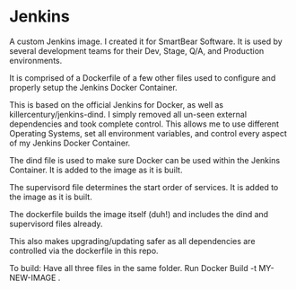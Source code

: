 # Jenkins
A custom Jenkins image. I created it for SmartBear Software. It is used by several development teams for their Dev, Stage, Q/A, and Production environments.

It is comprised of a Dockerfile of a few other files used to configure and properly setup the Jenkins Docker Container.

This is based on the official Jenkins for Docker, as well as killercentury/jenkins-dind. I simply removed all un-seen external dependencies and took complete control. This allows me to use different Operating Systems, set all environment variables, and control every aspect of my Jenkins Docker Container.

The dind file is used to make sure Docker can be used within the Jenkins Container. It is added to the image as it is built.

The supervisord file determines the start order of services. It is added to the image as it is built.

The dockerfile builds the image itself (duh!) and includes the dind and supervisord files already.

This also makes upgrading/updating safer as all dependencies are controlled via the dockerfile in this repo.

To build:
Have all three files in the same folder. 
Run Docker Build -t MY-NEW-IMAGE .


